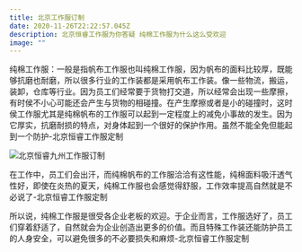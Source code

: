 ```yaml
---
title: 北京工作服订制
date: 2020-11-26T22:22:57.045Z
description: 北京恒睿工作服为你答疑 纯棉工作服为什么这么受欢迎
image: ""
---
```

纯棉工作服：一般是指帆布工作服也叫纯棉工作服，因为帆布的面料比较厚，既能够抗磨也耐磨，所以很多行业的工作装都是采用帆布工作装。像一些物流，搬运，装卸，仓库等行业。因为员工们经常要于货物打交道，所以经常会出现一些摩擦，有时侯不小心可能还会产生与货物的相碰撞。在产生摩擦或者是小的碰撞时，这时侯工作服尤其是纯棉帆布的工作服可以起到一定程度上的减免小事故的发生。因为它厚实，抗磨耐损的特点，对身体起到一个很好的保护作用。虽然不能全免但能起到一个防护-北京恒睿工作服定制

![北京恒睿九州工作服订制](img/1418292661652.jpg.middle.jpg)

在工作中，员工们会出汗，而纯棉帆布的工作服洽洽有这性能，纯棉面料吸汗透气性好，即使在炎热的夏天，纯棉工作服也会感觉得舒服，工作效率提高自然就是不必说了-北京恒睿工作服定制

所以说，纯棉工作服是很受各企业老板的欢迎。于企业而言，工作服选好了，员工们穿着舒适了，自然就会为企业创造出更多的价值。而且特殊工作装还能防护员工的人身安全，可以避免很多的不必要损失和麻烦-北京恒睿工作服定制

![]()